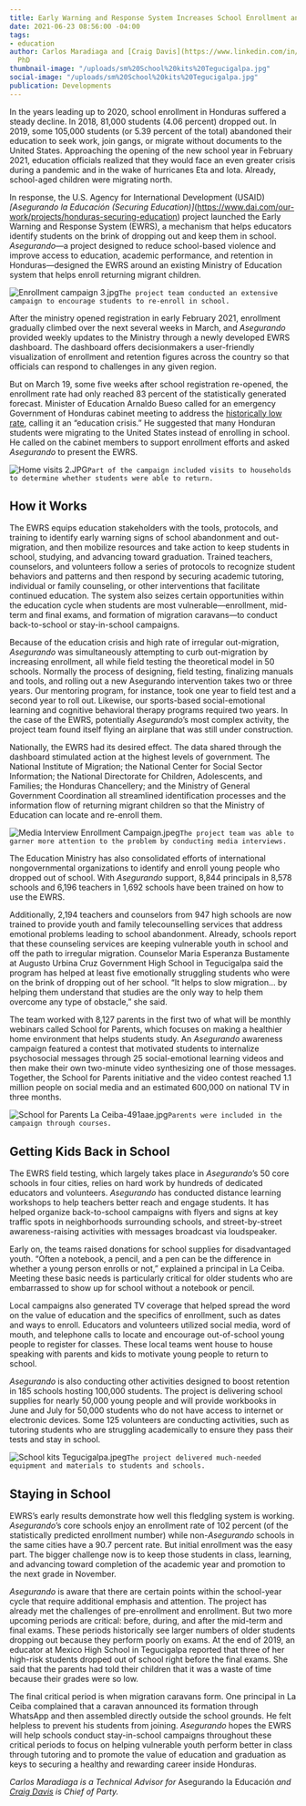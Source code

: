 ```yaml
---
title: Early Warning and Response System Increases School Enrollment and Retention
date: 2021-06-23 08:56:00 -04:00
tags:
- education
author: Carlos Maradiaga and [Craig Davis](https://www.linkedin.com/in/craig-davis-2084b761/),
  PhD
thumbnail-image: "/uploads/sm%20School%20kits%20Tegucigalpa.jpg"
social-image: "/uploads/sm%20School%20kits%20Tegucigalpa.jpg"
publication: Developments
---
```


In the years leading up to 2020, school enrollment in Honduras suffered a steady decline. In 2018, 81,000 students (4.06 percent) dropped out. In 2019, some 105,000 students (or 5.39 percent of the total) abandoned their education to seek work, join gangs, or migrate without documents to the United States. Approaching the opening of the new school year in February 2021, education officials realized that they would face an even greater crisis during a pandemic and in the wake of hurricanes Eta and Iota. Already, school-aged children were migrating north.

In response, the U.S. Agency for International Development (USAID) *[Asegurando la Educación (Securing Education)]*(https://www.dai.com/our-work/projects/honduras-securing-education) project launched the Early Warning and Response System (EWRS), a mechanism that helps educators identify students on the brink of dropping out and keep them in school. *Asegurando*—a project designed to reduce school-based violence and improve access to education, academic performance, and retention in Honduras—designed the EWRS around an existing Ministry of Education system that helps enroll returning migrant children. 




![Enrollment campaign 3.jpg](/uploads/Enrollment%20campaign%203.jpg)`The project team conducted an extensive campaign to encourage students to re-enroll in school.`

After the ministry opened registration in early February 2021, enrollment gradually climbed over the next several weeks in March, and *Asegurando* provided weekly updates to the Ministry through a newly developed EWRS dashboard. The dashboard offers decisionmakers a user-friendly visualization of enrollment and retention figures across the country so that officials can respond to challenges in any given region.

But on March 19, some five weeks after school registration re-opened, the enrollment rate had only reached 83 percent of the statistically generated forecast. Minister of Education Arnaldo Bueso called for an emergency Government of Honduras cabinet meeting to address the [historically low rate](https://contracorriente.red/en/2021/02/12/pandemic-sees-thousands-of-honduran-children-missing-out-on-school/), calling it an “education crisis.” He suggested that many Honduran students were migrating to the United States instead of enrolling in school. He called on the cabinet members to support enrollment efforts and asked *Asegurando* to present the EWRS.

![Home visits 2.JPG](/uploads/Home%20visits%202.JPG)`Part of the campaign included visits to households to determine whether students were able to return.`

## How it Works

The EWRS equips education stakeholders with the tools, protocols, and training to identify early warning signs of school abandonment and out-migration, and then mobilize resources and take action to keep students in school, studying, and advancing toward graduation. Trained teachers, counselors, and volunteers follow a series of protocols to recognize student behaviors and patterns and then respond by securing academic tutoring, individual or family counseling, or other interventions that facilitate continued education. The system also seizes certain opportunities within the education cycle when students are most vulnerable—enrollment, mid-term and final exams, and formation of migration caravans—to conduct back-to-school or stay-in-school campaigns. 

Because of the education crisis and high rate of irregular out-migration, *Asegurando* was simultaneously attempting to curb out-migration by increasing enrollment, all while field testing the theoretical model in 50 schools. Normally the process of designing, field testing, finalizing manuals and tools, and rolling out a new Asegurando intervention takes two or three years. Our mentoring program, for instance, took one year to field test and a second year to roll out. Likewise, our sports-based social-emotional learning and cognitive behavioral therapy programs required two years. In the case of the EWRS, potentially *Asegurando*’s most complex activity, the project team found itself flying an airplane that was still under construction. 

Nationally, the EWRS had its desired effect. The data shared through the dashboard stimulated action at the highest levels of government. The National Institute of Migration; the National Center for Social Sector Information; the National Directorate for Children, Adolescents, and Families; the Honduras Chancellery; and the Ministry of General Government Coordination all streamlined identification processes and the information flow of returning migrant children so that the Ministry of Education can locate and re-enroll them. 

![Media Interview Enrollment Campaign.jpeg](/uploads/Media%20Interview%20Enrollment%20Campaign.jpeg)`The project team was able to garner more attention to the problem by conducting media interviews.`

The Education Ministry has also consolidated efforts of international nongovernmental organizations to identify and enroll young people who dropped out of school. With *Asegurando* support, 8,844 principals in 8,578 schools and 6,196 teachers in 1,692 schools have been trained on how to use the EWRS. 

Additionally, 2,194 teachers and counselors from 947 high schools are now trained to provide youth and family telecounselling services that address emotional problems leading to school abandonment. Already, schools report that these counseling services are keeping vulnerable youth in school and off the path to irregular migration. Counselor Maria Esperanza Bustamente at Augusto Urbina Cruz Government High School in Tegucigalpa said the program has helped at least five emotionally struggling students who were on the brink of dropping out of her school. “It helps to slow migration… by helping them understand that studies are the only way to help them overcome any type of obstacle,” she said.

The team worked with 8,127 parents in the first two of what will be monthly webinars called School for Parents, which focuses on making a healthier home environment that helps students study. An *Asegurando* awareness campaign featured a contest that motivated students to internalize psychosocial messages through 25 social-emotional learning videos and then make their own two-minute video synthesizing one of those messages. Together, the School for Parents initiative and the video contest reached 1.1 million people on social media and an estimated 600,000 on national TV in three months. 

![School for Parents La Ceiba-491aae.jpg](/uploads/School%20for%20Parents%20La%20Ceiba-491aae.jpg)`Parents were included in the campaign through courses.`
 
## Getting Kids Back in School

The EWRS field testing, which largely takes place in *Asegurando*’s 50 core schools in four cities, relies on hard work by hundreds of dedicated educators and volunteers. *Asegurando* has conducted distance learning workshops to help teachers better reach and engage students. It has helped organize back-to-school campaigns with flyers and signs at key traffic spots in neighborhoods surrounding schools, and street-by-street awareness-raising activities with messages broadcast via loudspeaker. 

Early on, the teams raised donations for school supplies for disadvantaged youth. “Often a notebook, a pencil, and a pen can be the difference in whether a young person enrolls or not,” explained a principal in La Ceiba. Meeting these basic needs is particularly critical for older students who are embarrassed to show up for school without a notebook or pencil. 

Local campaigns also generated TV coverage that helped spread the word on the value of education and the specifics of enrollment, such as dates and ways to enroll. Educators and volunteers utilized social media, word of mouth, and telephone calls to locate and encourage out-of-school young people to register for classes. These local teams went house to house speaking with parents and kids to motivate young people to return to school. 

*Asegurando* is also conducting other activities designed to boost retention in 185 schools hosting 100,000 students. The project is delivering school supplies for nearly 50,000 young people and will provide workbooks in June and July for 50,000 students who do not have access to internet or electronic devices. Some 125 volunteers are conducting activities, such as tutoring students who are struggling academically to ensure they pass their tests and stay in school. 

![School kits Tegucigalpa.jpeg](/uploads/School%20kits%20Tegucigalpa.jpeg)`The project delivered much-needed equipment and materials to students and schools.`

## Staying in School

EWRS’s early results demonstrate how well this fledgling system is working. *Asegurando*’s core schools enjoy an enrollment rate of 102 percent (of the statistically predicted enrollment number) while non-*Asegurando* schools in the same cities have a 90.7 percent rate. But initial enrollment was the easy part. The bigger challenge now is to keep those students in class, learning, and advancing toward completion of the academic year and promotion to the next grade in November. 

*Asegurando* is aware that there are certain points within the school-year cycle that require additional emphasis and attention. The project has already met the challenges of pre-enrollment and enrollment. But two more upcoming periods are critical: before, during, and after the mid-term and final exams. These periods historically see larger numbers of older students dropping out because they perform poorly on exams. At the end of 2019, an educator at Mexico High School in Tegucigalpa reported that three of her high-risk students dropped out of school right before the final exams. She said that the parents had told their children that it was a waste of time because their grades were so low. 

The final critical period is when migration caravans form. One principal in La Ceiba complained that a caravan announced its formation through WhatsApp and then assembled directly outside the school grounds. He felt helpless to prevent his students from joining. *Asegurando* hopes the EWRS will help schools conduct stay-in-school campaigns throughout these critical periods to focus on helping vulnerable youth perform better in class through tutoring and to promote the value of education and graduation as keys to securing a healthy and rewarding career inside Honduras. 

*Carlos Maradiaga is a Technical Advisor for* Asegurando la Educación *and [Craig Davis](https://www.linkedin.com/in/craig-davis-2084b761/) is Chief of Party.* 